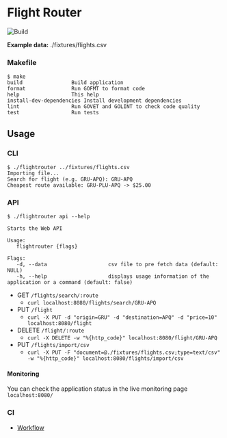 # Flight Router

![Build](https://github.com/yuriharrison/flightrouter/workflows/CI/badge.svg?style=flat-square)

**Example data:** ./fixtures/flights.csv

### Makefile

```
$ make
build                Build application
format               Run GOFMT to format code
help                 This help
install-dev-dependencies Install development dependencies
lint                 Run GOVET and GOLINT to check code quality
test                 Run tests
```

## Usage

### CLI

```shell
$ ./flightrouter ../fixtures/flights.csv
Importing file...
Search for flight (e.g. GRU-APQ): GRU-APQ
Cheapest route available: GRU-PLU-APQ -> $25.00
```

### API

```
$ ./flightrouter api --help

Starts the Web API

Usage:
   flightrouter {flags}

Flags:
   -d, --data                    csv file to pre fetch data (default: NULL)
   -h, --help                    displays usage information of the application or a command (default: false)
```

- GET `/flights/search/:route`
  - `curl localhost:8080/flights/search/GRU-APQ`
- PUT `/flight`
  - `curl -X PUT -d "origin=GRU" -d "destination=APQ" -d "price=10" localhost:8080/flight`
- DELETE `/flight/:route`
  - `curl -X DELETE -w "%{http_code}" localhost:8080/flight/GRU-APQ`
- PUT `/flights/import/csv`
  - `curl -X PUT -F "document=@./fixtures/flights.csv;type=text/csv" -w "%{http_code}" localhost:8080/flights/import/csv`

#### Monitoring

You can check the application status in the live monitoring page `localhost:8080/`

### CI

- [Workflow](./.github/workflows/ci.yml)
